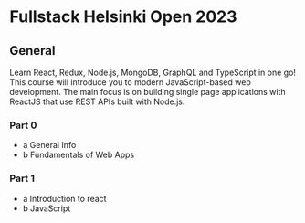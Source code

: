 # Fullstack Helsinki Open 2023

## General

Learn React, Redux, Node.js, MongoDB, GraphQL and TypeScript in one go! This course will introduce you to modern JavaScript-based web development. The main focus is on building single page applications with ReactJS that use REST APIs built with Node.js.

### Part 0

- a General Info
- b Fundamentals of Web Apps

### Part 1

- a Introduction to react
- b JavaScript
